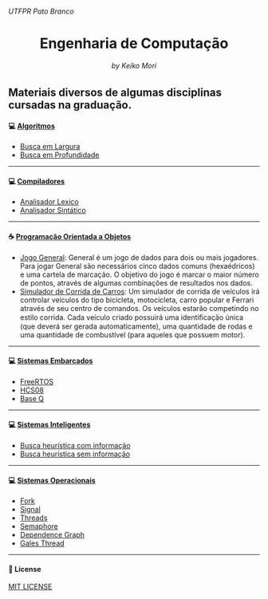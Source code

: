 <h6>UTFPR Pato Branco </h6>
<h1 align="center">Engenharia de Computação</h1>
<h6 align="center">by Keiko Mori</h6>

Materiais diversos de algumas disciplinas cursadas na graduação.
----------

#### 	:computer: [Algoritmos](https://github.com/keikomori/CP-UTFPR/tree/master/Algoritmos) 
* [Busca em Largura](https://github.com/keikomori/CP-UTFPR/tree/master/Algoritmos/Breadth%20First%20Search)
* [Busca em Profundidade](https://github.com/keikomori/CP-UTFPR/tree/master/Algoritmos/Depth-first%20Search)
----------

#### 	:computer: [Compiladores](https://github.com/keikomori/CP-UTFPR/tree/master/Compiladores)
* [Analisador Lexico](https://github.com/keikomori/CP-UTFPR/tree/master/Compiladores/Analisador%20L%C3%A9xico)
* [Analisador Sintático](https://github.com/keikomori/CP-UTFPR/tree/master/Compiladores/Analisador%20Sint%C3%A1tico)
----------

#### 	:coffee: [Programação Orientada a Objetos](https://github.com/keikomori/CP-UTFPR/tree/master/Programa%C3%A7%C3%A3o%20Orientada%20a%20Objetos)

* [Jogo General](https://github.com/keikomori/): General é um jogo de dados para dois ou mais jogadores. Para jogar General são necessários cinco dados comuns (hexaédricos) e uma cartela de marcação. O objetivo do jogo é marcar o maior número de pontos, através de algumas combinações de resultados nos dados.
* [Simulador de Corrida de Carros](https://github.com/keikomori/): Um simulador de corrida de veículos irá controlar veículos do tipo bicicleta, motocicleta, carro popular e Ferrari através de seu centro de comandos. Os veículos estarão competindo no estilo corrida. Cada veículo criado possuirá uma identiﬁcação única (que deverá ser gerada automaticamente), uma quantidade de rodas e uma quantidade de combustível (para aqueles que possuem motor).

----------

#### 	:computer: [Sistemas Embarcados](https://github.com/keikomori/CP-UTFPR/tree/master/Sistemas%20Embarcados) 
* [FreeRTOS](https://github.com/keikomori/CP-UTFPR/tree/master/Sistemas%20Embarcados/FreeRTOS_10.0.1)
* [HCS08](https://github.com/keikomori/CP-UTFPR/tree/master/Sistemas%20Embarcados/Projeto_HCS08)
* [Base Q](https://github.com/keikomori/CP-UTFPR/tree/master/Sistemas%20Embarcados/Projeto_PSIM/baseQ)

----------

#### 	:computer: [Sistemas Inteligentes](https://github.com/keikomori/CP-UTFPR/tree/master/Sistemas%20Inteligentes) 
* [Busca heurística com informação](https://github.com/keikomori/CP-UTFPR/tree/master/Sistemas%20Inteligentes/Buscas%20heur%C3%ADsticas)
* [Busca heurística sem informação](https://github.com/keikomori/CP-UTFPR/tree/master/Sistemas%20Inteligentes/Buscas%20sem%20informa%C3%A7%C3%A3o)

----------

#### 	:computer: [Sistemas Operacionais](https://github.com/keikomori/CP-UTFPR/tree/master/Sistemas%20Operacionais) 
* [Fork](https://github.com/keikomori/CP-UTFPR/tree/master/Sistemas%20Operacionais/1-fork)
* [Signal](https://github.com/keikomori/CP-UTFPR/tree/master/Sistemas%20Operacionais/2-signal)
* [Threads](https://github.com/keikomori/CP-UTFPR/tree/master/Sistemas%20Operacionais/3-threads)
* [Semaphore](https://github.com/keikomori/CP-UTFPR/tree/master/Sistemas%20Operacionais/4-semaphore)
* [Dependence Graph](https://github.com/keikomori/CP-UTFPR/tree/master/Sistemas%20Operacionais/5-grafo-dependence)
* [Gales Thread](https://github.com/keikomori/CP-UTFPR/tree/master/Sistemas%20Operacionais/6-gales-threads)

----------

#### :page_facing_up: License

[MIT LICENSE](https://github.com/keikomori/CP-UTFPR/blob/master/LICENSE)
